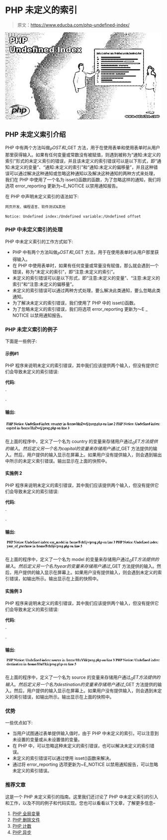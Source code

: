 # PHP 未定义的索引

> 原文：<https://www.educba.com/php-undefined-index/>

![PHP Undefined Index](img/816e6ddc013cbc37413d23e4e3e10504.png)



## PHP 未定义索引介绍

PHP 中有两个方法叫做$_POST 和$_GET 方法，用于在使用表单和使用表单时从用户那里获得输入。如果有任何变量或常数没有被赋值，则遇到被称为“通知:未定义的索引”形式的未定义索引的错误，并且该未定义的索引错误可以是以下形式，即“通知:未定义的变量”、“通知:未定义的索引”和“通知:未定义的偏移量”，并且这种错误可以通过解决这种通知或忽略这种通知以及解决这种通知的两种方式来处理， 我们在 PHP 中使用了一个名为 isset()函数的函数，为了忽略这样的通知，我们将选项 error_reporting 更新为~E_NOTICE 以禁用通知报告。

在 PHP 中声明未定义索引的语法如下:

<small>网页开发、编程语言、软件测试&其他</small>

`Notice: Undefined index:/Undefined variable:/Undefined offset`

### PHP 中未定义索引的处理

PHP 中未定义索引的工作方式如下:

*   PHP 中有两个方法叫做$_POST 和$_GET 方法，用于在使用表单时从用户那里获得输入。
*   在 PHP 中使用表单时，如果有任何变量或常量没有赋值，那么就会遇到一个错误，称为“未定义的索引”，即“注意:未定义的索引”。
*   未定义的索引错误可以是以下形式，即“注意:未定义的变量”、“注意:未定义的索引”和“注意:未定义的偏移量”。
*   未定义的索引错误可以通过两种方式处理，要么解决此类通知，要么忽略此类通知。
*   为了解决未定义的索引错误，我们使用了 PHP 中的 isset()函数。
*   为了忽略未定义的索引错误，我们将选项 error_reporting 更新为～E _ NOTICE 以禁用通知报告。

### PHP 未定义索引的例子

下面是一些例子:

#### 示例#1

PHP 程序来说明未定义的索引错误，其中我们应该提供两个输入，但没有提供它们会导致未定义的索引错误:

**代码:**

`<html>
<body>
<?php
#a variable called country is defined to store the input from the user through $_GET method
$country = $_GET['country'];
#a variable called capital is defined to store the input from the user through $_GET method
$capital = $_GET['capital'];
#displaying the input obtained by the user otherwise undefined index error is encountered
echo $country;
echo $capital;
?>
</body>
</html>`

**输出:**

![PHP Undefined Index-1.1](img/ba80db887a43de9459edcc6b71cd7a1b.png)



在上面的程序中，定义了一个名为 country 的变量来存储用户通过$_GET 方法提供的输入。然后定义另一个名为 capital 的变量来存储用户通过$_GET 方法提供的输入。然后，用户提供的输入显示在屏幕上。如果用户没有提供输入，则会遇到输出中所示的未定义索引错误。输出显示在上面的快照中。

#### 实施例 2

PHP 程序来说明未定义的索引错误，其中我们应该提供两个输入，但没有提供它们会导致未定义的索引错误:

**代码:**

`<html>
<body>
<?php
#a variable called model is defined to store the input from the user through $_GET method
$model = $_GET['car_model'];
#a variable called yearl is defined to store the input from the user through $_GET method
$year = $_GET['year_of_purchase'];
#displaying the input obtained by the user otherwise undefined index error is encountered
echo $model;
echo $year;
?>
</body>
</html>`

**输出:**

![PHP Undefined Index-1.2](img/f90c2f8ed58afc216a7fae3029a07a44.png)



在上面的程序中，定义了一个名为 model 的变量来存储用户通过$_GET 方法提供的输入。然后定义另一个名为 year 的变量来存储用户通过$_GET 方法提供的输入。然后，用户提供的输入显示在屏幕上。如果用户没有提供输入，则会遇到未定义的索引错误，如输出所示。输出显示在上面的快照中。

#### 实施例 3

PHP 程序来说明未定义的索引错误，其中我们应该提供两个输入，但没有提供它们会导致未定义的索引错误:

**代码:**

`<html>
<body>
<?php
#a variable called source is defined to store the input from the user through $_GET method
$source = $_GET['source'];
#a variable called destination is defined to store the input from the user through $_GET method
$destination = $_GET['destination'];
#displaying the input obtained by the user otherwise undefined index error is encountered
echo $source;
echo $destination;
?>
</body>
</html>`

**输出:**

![PHP Undefined Index-1.3](img/75aef31574cdffe94a8e93a1f46b733a.png)



在上面的程序中，定义了一个名为 source 的变量来存储用户通过$_GET 方法提供的输入。然后定义另一个名为 destination 的变量来存储用户通过$_GET 方法提供的输入。然后，用户提供的输入显示在屏幕上。如果用户没有提供输入，则会遇到未定义的索引错误，如输出所示。输出显示在上面的快照中。

### 优势

一些优点如下:

*   当用户试图通过表单提供输入值时，由于 PHP 中未定义的索引，可以注意到未设置的变量或从未设置值的变量。
*   在 PHP 中，可以忽略这种未定义的索引错误，也可以解决未定义的索引错误。
*   未定义的索引错误可以通过使用 isset()函数来解决。
*   通过将 error_reporting 选项更新为~E_NOTICE 以禁用通知报告，可以忽略未定义的索引错误。

### 推荐文章

这是一个 PHP 未定义索引的指南。这里我们还讨论了 PHP 中未定义索引的引入和工作，以及不同的例子和代码实现。您也可以看看以下文章，了解更多信息–

1.  [PHP 全局变量](https://www.educba.com/php-global-variable/)
2.  [PHP 删除文件](https://www.educba.com/php-delete-file/)
3.  [PHP 计数](https://www.educba.com/php-count/)
4.  [PHP 异步](https://www.educba.com/php-async/)





